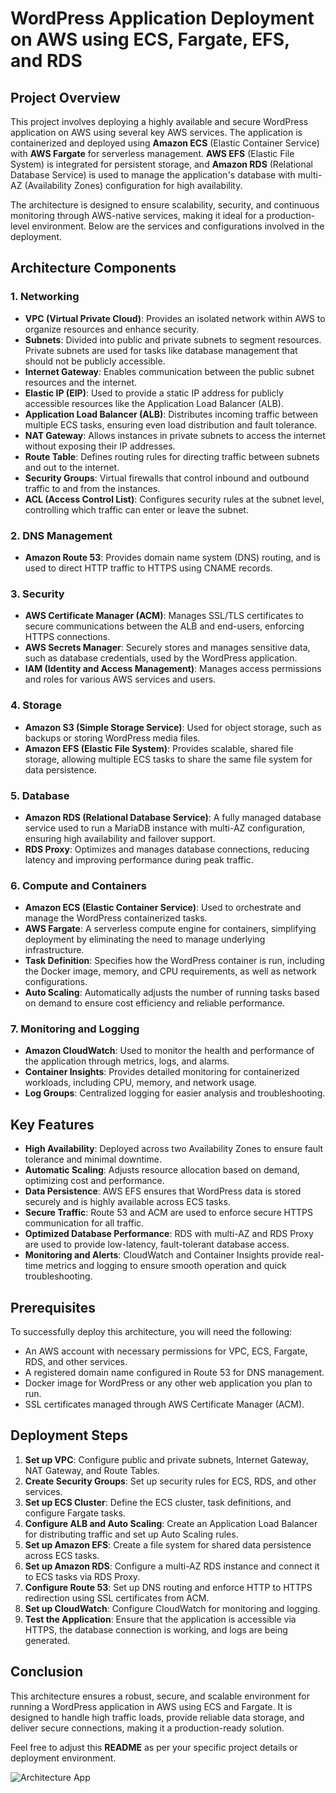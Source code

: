 # WordPress Application Deployment on AWS using ECS, Fargate, EFS, and RDS

## Project Overview
This project involves deploying a highly available and secure WordPress application on AWS using several key AWS services. The application is containerized and deployed using **Amazon ECS** (Elastic Container Service) with **AWS Fargate** for serverless management. **AWS EFS** (Elastic File System) is integrated for persistent storage, and **Amazon RDS** (Relational Database Service) is used to manage the application's database with multi-AZ (Availability Zones) configuration for high availability.

The architecture is designed to ensure scalability, security, and continuous monitoring through AWS-native services, making it ideal for a production-level environment. Below are the services and configurations involved in the deployment.

## Architecture Components

### 1. **Networking**
   - **VPC (Virtual Private Cloud)**: Provides an isolated network within AWS to organize resources and enhance security.
   - **Subnets**: Divided into public and private subnets to segment resources. Private subnets are used for tasks like database management that should not be publicly accessible.
   - **Internet Gateway**: Enables communication between the public subnet resources and the internet.
   - **Elastic IP (EIP)**: Used to provide a static IP address for publicly accessible resources like the Application Load Balancer (ALB).
   - **Application Load Balancer (ALB)**: Distributes incoming traffic between multiple ECS tasks, ensuring even load distribution and fault tolerance.
   - **NAT Gateway**: Allows instances in private subnets to access the internet without exposing their IP addresses.
   - **Route Table**: Defines routing rules for directing traffic between subnets and out to the internet.
   - **Security Groups**: Virtual firewalls that control inbound and outbound traffic to and from the instances.
   - **ACL (Access Control List)**: Configures security rules at the subnet level, controlling which traffic can enter or leave the subnet.

### 2. **DNS Management**
   - **Amazon Route 53**: Provides domain name system (DNS) routing, and is used to direct HTTP traffic to HTTPS using CNAME records.

### 3. **Security**
   - **AWS Certificate Manager (ACM)**: Manages SSL/TLS certificates to secure communications between the ALB and end-users, enforcing HTTPS connections.
   - **AWS Secrets Manager**: Securely stores and manages sensitive data, such as database credentials, used by the WordPress application.
   - **IAM (Identity and Access Management)**: Manages access permissions and roles for various AWS services and users.

### 4. **Storage**
   - **Amazon S3 (Simple Storage Service)**: Used for object storage, such as backups or storing WordPress media files.
   - **Amazon EFS (Elastic File System)**: Provides scalable, shared file storage, allowing multiple ECS tasks to share the same file system for data persistence.

### 5. **Database**
   - **Amazon RDS (Relational Database Service)**: A fully managed database service used to run a MariaDB instance with multi-AZ configuration, ensuring high availability and failover support.
   - **RDS Proxy**: Optimizes and manages database connections, reducing latency and improving performance during peak traffic.

### 6. **Compute and Containers**
   - **Amazon ECS (Elastic Container Service)**: Used to orchestrate and manage the WordPress containerized tasks.
   - **AWS Fargate**: A serverless compute engine for containers, simplifying deployment by eliminating the need to manage underlying infrastructure.
   - **Task Definition**: Specifies how the WordPress container is run, including the Docker image, memory, and CPU requirements, as well as network configurations.
   - **Auto Scaling**: Automatically adjusts the number of running tasks based on demand to ensure cost efficiency and reliable performance.

### 7. **Monitoring and Logging**
   - **Amazon CloudWatch**: Used to monitor the health and performance of the application through metrics, logs, and alarms.
   - **Container Insights**: Provides detailed monitoring for containerized workloads, including CPU, memory, and network usage.
   - **Log Groups**: Centralized logging for easier analysis and troubleshooting.

## Key Features
- **High Availability**: Deployed across two Availability Zones to ensure fault tolerance and minimal downtime.
- **Automatic Scaling**: Adjusts resource allocation based on demand, optimizing cost and performance.
- **Data Persistence**: AWS EFS ensures that WordPress data is stored securely and is highly available across ECS tasks.
- **Secure Traffic**: Route 53 and ACM are used to enforce secure HTTPS communication for all traffic.
- **Optimized Database Performance**: RDS with multi-AZ and RDS Proxy are used to provide low-latency, fault-tolerant database access.
- **Monitoring and Alerts**: CloudWatch and Container Insights provide real-time metrics and logging to ensure smooth operation and quick troubleshooting.

## Prerequisites
To successfully deploy this architecture, you will need the following:
- An AWS account with necessary permissions for VPC, ECS, Fargate, RDS, and other services.
- A registered domain name configured in Route 53 for DNS management.
- Docker image for WordPress or any other web application you plan to run.
- SSL certificates managed through AWS Certificate Manager (ACM).

## Deployment Steps
1. **Set up VPC**: Configure public and private subnets, Internet Gateway, NAT Gateway, and Route Tables.
2. **Create Security Groups**: Set up security rules for ECS, RDS, and other services.
3. **Set up ECS Cluster**: Define the ECS cluster, task definitions, and configure Fargate tasks.
4. **Configure ALB and Auto Scaling**: Create an Application Load Balancer for distributing traffic and set up Auto Scaling rules.
5. **Set up Amazon EFS**: Create a file system for shared data persistence across ECS tasks.
6. **Set up Amazon RDS**: Configure a multi-AZ RDS instance and connect it to ECS tasks via RDS Proxy.
7. **Configure Route 53**: Set up DNS routing and enforce HTTP to HTTPS redirection using SSL certificates from ACM.
8. **Set up CloudWatch**: Configure CloudWatch for monitoring and logging.
9. **Test the Application**: Ensure that the application is accessible via HTTPS, the database connection is working, and logs are being generated.

## Conclusion
This architecture ensures a robust, secure, and scalable environment for running a WordPress application in AWS using ECS and Fargate. It is designed to handle high traffic loads, provide reliable data storage, and deliver secure connections, making it a production-ready solution.


Feel free to adjust this **README** as per your specific project details or deployment environment.

![Architecture App](https://github.com/user-attachments/assets/8cc77043-fb4c-4cbc-903c-0a01eda9f4d0)
